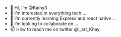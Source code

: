 - 👋 Hi, I’m @Kainy3
- 👀 I’m interested in everything tech ...
- 🌱 I’m currently learning Express and react native ...
- 💞️ I’m looking to collaborate on ...
- 📫 How to reach me on twitter @i_art_Khay

<!---
Kainy3/Kainy3 is a ✨ special ✨ repository because its `README.md` (this file) appears on your GitHub profile.
You can click the Preview link to take a look at your changes.
--->
